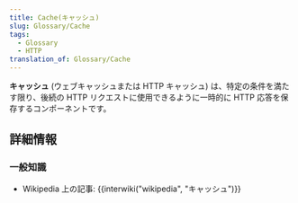 ```yaml
---
title: Cache(キャッシュ)
slug: Glossary/Cache
tags:
  - Glossary
  - HTTP
translation_of: Glossary/Cache
---
```

**キャッシュ** (ウェブキャッシュまたは HTTP キャッシュ) は、特定の条件を満たす限り、後続の HTTP リクエストに使用できるように一時的に HTTP 応答を保存するコンポーネントです。

## 詳細情報

### 一般知識

- Wikipedia 上の記事: {{interwiki("wikipedia", "キャッシュ")}}
